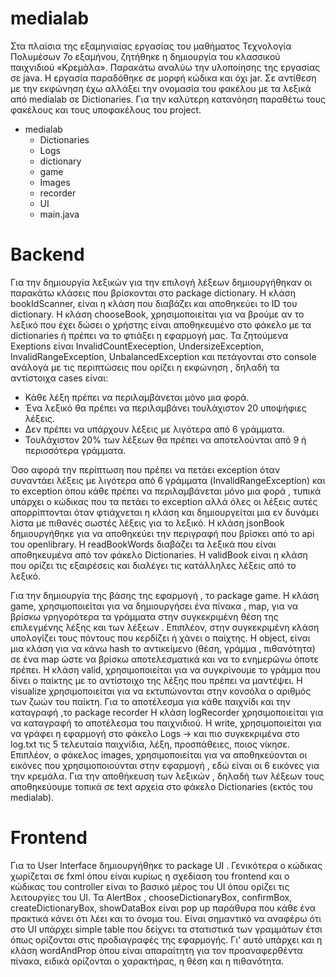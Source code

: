 # medialab
Στα πλαίσια της εξαμηνιαίας εργασίας του μαθήματος Τεχνολογία Πολυμέσων 7ο εξαμήνου, ζητήθηκε η δημιουργία του κλασσικού παιχνιδιού «Κρεμάλα». Παρακάτω αναλύω την υλοποίησης της εργασίας σε java.
Η εργασία παραδόθηκε σε μορφή κώδικα και όχι jar.
Σε αντίθεση με την εκφώνηση έχω αλλάξει την ονομασία του φακέλου με τα λεξικά από medialab σε Dictionaries.
Για την καλύτερη κατανόηση παραθέτω τους φακέλους και τους υποφακέλους του project.
-	medialab
	-	Dictionaries
	- Logs
	- dictionary
	- game
	- Images
	- recorder
	- UI
	- main.java
# Backend
Για την δημιουργία λεξικών για την επιλογή λέξεων δημιουργήθηκαν οι παρακάτω κλάσεις που βρίσκονται στο package dictionary.
Η κλάση bookIdScanner, είναι η κλάση που διαβάζει και αποθηκεύει το ID του dictionary.
Η κλάση chooseBook, χρησιμοποιείται για να βρούμε αν το λεξικό που έχει δώσει ο χρήστης είναι αποθηκευμένο στο φάκελο με τα dictionaries ή πρέπει να το φτιάξει η εφαρμογή μας. 
Τα ζητούμενα Exeptions είναι InvalidCountExeception, UndersizeException, InvalidRangeException, UnbalancedException και πετάγονται στο console ανάλογά με τις περιπτώσεις που ορίζει η εκφώνηση , δηλαδή τα αντίστοιχα cases είναι:
- Κάθε λέξη πρέπει να περιλαμβάνεται μόνο μια φορά. 
- Ένα λεξικό θα πρέπει να περιλαμβάνει τουλάχιστον 20 υποψήφιες λέξεις. 
- Δεν πρέπει να υπάρχουν λέξεις με λιγότερα από 6 γράμματα. 
- Τουλάχιστον 20% των λέξεων θα πρέπει να αποτελούνται από 9 ή περισσότερα γράμματα.

Όσο αφορά την περίπτωση που πρέπει να πετάει exception όταν συναντάει λέξεις με λιγότερα από 6 γράμματα (InvalidRangeException) και το exception όπου κάθε πρέπει να περιλαμβάνεται μόνο μια φορά , τυπικά υπάρχει ο κώδικας που τα πετάει το exception αλλά όλες οι λέξεις αυτές απορρίπτονται όταν φτιάχνεται η κλάση και δημιουργείται μια εν δυνάμει λίστα με πιθανές σωστές λέξεις για το λεξικό. 
Η κλάση jsonBook δημιουργήθηκε για να αποθηκεύει την περιγραφή που βρίσκει από το api του openlibrary.
Η readBookWords διαβάζει τα λεξικά που είναι αποθηκευμένα από τον φάκελο Dictionaries.
Η validBook είναι η κλάση που ορίζει τις εξαιρέσεις και διαλέγει τις κατάλληλες λέξεις από το λεξικό.

Για την δημιουργία της βάσης της εφαρμογή , το package game.
Η κλάση game, χρησιμοποιείται για να δημιουργήσει ένα πίνακα , map, για να βρίσκω γρηγορότερα τα γράμματα στην συγκεκριμένη θέση της επιλεγμένης λέξης και των λέξεων . Επιπλέον, στην συγκεκριμένη κλάση υπολογίζει τους πόντους που κερδίζει ή χάνει ο παίχτης.
Η object, είναι μια κλάση για να κάνω hash το αντικείμενο (θέση, γράμμα , πιθανότητα) σε ένα map ώστε να βρίσκω αποτελεσματικά και να το ενημερώνω όποτε πρέπει.
Η κλάση valid, χρησιμοποιείται για να συγκρίνουμε το γράμμα που δίνει ο παίκτης με το αντίστοιχο της λέξης που πρέπει να μαντέψει.
Η visualize χρησιμοποιείται για να εκτυπώνονται στην κονσόλα ο αριθμός των ζωών του παίκτη.
Για το αποτέλεσμα για κάθε παιχνίδι και την καταγραφή ,το package recorder
Η κλάση logRecorder χρησιμοποιείται για να καταγραφή το αποτέλεσμα του παιχνιδιού.
Η write, χρησιμοποιείται για να γράφει η εφαρμογή στο φάκελο Logs -> και πιο συγκεκριμένα στο log.txt τις 5 τελευταία παιχνίδια, λέξη, προσπάθειες, ποιος νίκησε.
Επιπλέον, ο φάκελος images, χρησιμοποιείται για να αποθηκεύονται οι εικόνες που χρησιμοποιούνται στην εφαρμογή , εδώ είναι οι 6 εικόνες για την κρεμάλα.
Για την αποθήκευση των λεξικών , δηλαδή των λέξεων τους αποθηκεύουμε τοπικά σε text αρχεία στο φάκελο Dictionaries (εκτός του medialab).

# Frontend
Για το User Interface δημιουργήθηκε το package UI .
Γενικότερα ο κώδικας χωρίζεται σε fxml όπου είναι κυρίως η σχεδίαση του frontend και ο κώδικας του controller είναι το βασικό μέρος του UI όπου ορίζει τις λειτουργίες του UI.
Τα AlertBox , chooseDictionaryBox, confirmBox, createDictionaryBox, showDataBox είναι pop up παράθυρα που κάθε ένα πρακτικά κάνει ότι λέει και το όνομα του.
Είναι σημαντικό να αναφέρω ότι στο UI υπάρχει simple table που δείχνει τα στατιστικά των γραμμάτων έτσι όπως ορίζονται στις προδιαγραφές της εφαρμογής. Γι’ αυτό υπάρχει και η κλάση wordAndProp όπου είναι απαραίτητη για τον προαναφερθέντα πίνακα, ειδικά ορίζονται ο χαρακτήρας, η θέση και η πιθανότητα.

